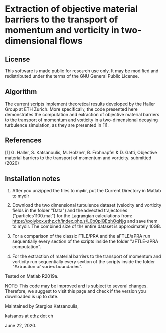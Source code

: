 # Extraction of objective material barriers to the transport of momentum and vorticity in two-dimensional flows

## License

This software is made public for research use only. It may be modified and redistributed under the terms of the GNU General Public License.

## Algorithm

The current scripts implement theoretical results developed by the Haller Group at ETH Zurich. More specifically, the code presented here demonstrates the computation and extraction of objective material barriers to the transport of momentum and vorticity in a two-dimensional decaying turbulence simulation, as they are presented in [1].

## References
[1] G. Haller, S. Katsanoulis, M. Holzner, B. Frohnapfel & D. Gatti, Objective material barriers to the transport of momentum and vorticity. submitted (2020)

## Installation notes

1) After you unzipped the files to mydir, put the Current Directory in Matlab to mydir

2) Download the two dimensional turbulence dataset (velocity and vorticity fields in the folder "Data") and the advected trajectories ("particles1100.mat") for the Lagrangian calculations from: https://polybox.ethz.ch/index.php/s/L0b0piQEqhOqNjg and save them to mydir. The combined size of the entire dataset is approximately 10GB.

3) For a comparison of the classic FTLE/PRA and the aFTLE/aPRA run sequentially every section of the scripts inside the folder "aFTLE-aPRA computation".

4) For the extraction of material barriers to the transport of momentum and vorticity run sequentially every section of the scripts inside the folder "Extraction of vortex boundaries".

Tested on Matlab R2019a.

NOTE: This code may be improved and is subject to several changes. Therefore, we suggest to visit this page and check if the version you downloaded is up to date.  

Maintained by Stergios Katsanoulis,

katsanos at ethz dot ch

June 22, 2020.
